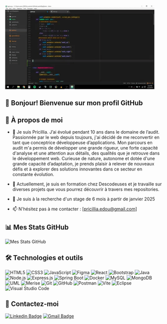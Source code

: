 ![alt text](gif-accueil.gif)

## 👋 Bonjour! Bienvenue sur mon profil GitHub

## 🚀 À propos de moi

- 🌱 Je suis Pricillia. J’ai évolué pendant 10 ans dans le domaine de l’audit. Passionnée par le web depuis toujours, j'ai décidé de me reconvertir en tant que conceptrice développeuse d’applications. Mon parcours en audit m'a permis de développer une grande rigueur, une forte capacité d'analyse et une attention aux détails, des qualités que je retrouve dans le développement web. Curieuse de nature, autonome et dotée d'une grande capacité d’adaptation, je prends plaisir à relever de nouveaux défis et à explorer des solutions innovantes dans ce secteur en constante évolution.

- 🔭 Actuellement, je suis en formation chez Descodeuses et je travaille sur diverses projets que vous pourrez découvrir à travers mes repositories.

- 🤝 Je suis à la recherche d'un stage de 6 mois à partir de janvier 2025

- 📫 N'hésitez pas à me contacter : [pricillia.edou@gmail.com]

## 📊 Mes Stats GitHub

![Mes Stats GitHub](https://github-readme-stats.vercel.app/api?username=pricilliaedou&show_icons=true&theme=radical)

## 🛠 Technologies et outils

![HTML5](https://img.shields.io/badge/-HTML5-E34F26?style=flat-square&logo=html5&logoColor=white)
![CSS3](https://img.shields.io/badge/-CSS3-1572B6?style=flat-square&logo=css3)
![JavaScript](https://img.shields.io/badge/-JavaScript-F7DF1E?style=flat-square&logo=javascript&logoColor=black)
![Figma](https://img.shields.io/badge/-Figma-F24E1E?style=flat-square&logo=figma&logoColor=white)
![React](https://img.shields.io/badge/-React-61DAFB?style=flat-square&logo=react&logoColor=black)
![Bootstrap](https://img.shields.io/badge/-Bootstrap-7952B3?style=flat-square&logo=bootstrap&logoColor=white)
![Java](https://img.shields.io/badge/-Java-007396?style=flat-square&logo=java&logoColor=white)
![Node.js](https://img.shields.io/badge/-Node.js-339933?style=flat-square&logo=node.js&logoColor=white)
![Express.js](https://img.shields.io/badge/-Express-000000?style=flat-square&logo=express&logoColor=white)
![Spring Boot](https://img.shields.io/badge/-Spring%20Boot-6DB33F?style=flat-square&logo=spring-boot&logoColor=white)
![Docker](https://img.shields.io/badge/-Docker-2496ED?style=flat-square&logo=docker&logoColor=white)
![MySQL](https://img.shields.io/badge/-MySQL-4479A1?style=flat-square&logo=mysql&logoColor=white)
![MongoDB](https://img.shields.io/badge/-MongoDB-47A248?style=flat-square&logo=mongodb&logoColor=white)
![UML](https://img.shields.io/badge/-UML-007396?style=flat-square&logoColor=white)
![Merise](https://img.shields.io/badge/-Merise-FF5733?style=flat-square&logoColor=white)
![Git](https://img.shields.io/badge/-Git-F05032?style=flat-square&logo=git&logoColor=white)
![GitHub](https://img.shields.io/badge/-GitHub-181717?style=flat-square&logo=github&logoColor=white)
![Postman](https://img.shields.io/badge/-Postman-FF6C37?style=flat-square&logo=postman&logoColor=white)
![Vite](https://img.shields.io/badge/-Vite-646CFF?style=flat-square&logo=vite&logoColor=white)
![Eclipse](https://img.shields.io/badge/-Eclipse-2C2255?style=flat-square&logo=eclipse&logoColor=white)
![Visual Studio Code](https://img.shields.io/badge/-Visual%20Studio%20Code-007ACC?style=flat-square&logo=visual-studio-code&logoColor=white)

## 💬 Contactez-moi

[![Linkedin Badge](https://img.shields.io/badge/-LinkedIn-blue?style=flat-square&logo=Linkedin&logoColor=white&link=https://www.linkedin.com/in/tonnomdutilisateur/)](https://www.linkedin.com/in/pricillia-lydiane-edou-edou/)
[![Gmail Badge](https://img.shields.io/badge/-Gmail-c14438?style=flat-square&logo=Gmail&logoColor=white&link=mailto:pricillia.edou@gmail.com)](mailto:pricillia.edou@gmail.com)

